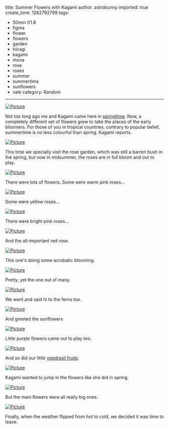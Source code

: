 title: Summer Flowers with Kagami
author: astrobunny
imported: true
create_time: 1262792799
tags:
- 50mm f/1.8
- figma
- flower
- flowers
- garden
- hiiragi
- kagami
- mona
- rose
- roses
- summer
- summertime
- sunflowers
- vale
category: Random
---
 [![](wp-uploads/2010/01/wpid-sml_DSC_0211-500x332.jpg "Picture")](/images/wp-uploads/2010/01/wpid-sml_DSC_0211.jpg)  
  
Not too long ago me and Kagami came here in [springtime](http://www.astrobunny.net/2009/09/27/flower-garden-with-kagami/). Now, a completely different set of flowers grew to take the places of the early bloomers. For those of you in tropical countries, contrary to popular belief, summertime is no less colourful than spring. Kagami reports.  
<!--more-->  
 [![](wp-uploads/2010/01/wpid-sml_DSC_0152-500x332.jpg "Picture")](/images/wp-uploads/2010/01/wpid-sml_DSC_0152.jpg)  
  
This time we specially visit the rose garden, which was still a barren bush in the spring, but now in midsummer, the roses are in full bloom and out to play.  
  
 [![](wp-uploads/2010/01/wpid-sml_DSC_0162-500x332.jpg "Picture")](/images/wp-uploads/2010/01/wpid-sml_DSC_0162.jpg)  
  
There were lots of flowers. Some were warm pink roses...  
  
 [![](wp-uploads/2010/01/wpid-sml_DSC_0167-500x332.jpg "Picture")](/images/wp-uploads/2010/01/wpid-sml_DSC_0167.jpg)  
  
Some were yellow roses...  
  
 [![](wp-uploads/2010/01/wpid-sml_DSC_0172-500x332.jpg "Picture")](/images/wp-uploads/2010/01/wpid-sml_DSC_0172.jpg)  
  
There were bright pink roses...  
  
 [![](wp-uploads/2010/01/wpid-sml_DSC_0204-500x332.jpg "Picture")](/images/wp-uploads/2010/01/wpid-sml_DSC_0204.jpg)  
  
And the all-important red rose.  
  
 [![](wp-uploads/2010/01/wpid-sml_DSC_0221-500x332.jpg "Picture")](/images/wp-uploads/2010/01/wpid-sml_DSC_0221.jpg)  
  
This one's doing some acrobatic blooming.  
  
 [![](wp-uploads/2010/01/wpid-sml_DSC_0228-500x332.jpg "Picture")](/images/wp-uploads/2010/01/wpid-sml_DSC_0228.jpg)  
  
Pretty, yet the one out of many.  
  
 [![](wp-uploads/2010/01/wpid-sml_DSC_0236-500x332.jpg "Picture")](/images/wp-uploads/2010/01/wpid-sml_DSC_0236.jpg)  
  
We went and said hi to the ferns too.  
  
 [![](wp-uploads/2010/01/wpid-sml_DSC_0245-500x332.jpg "Picture")](/images/wp-uploads/2010/01/wpid-sml_DSC_0245.jpg)  
  
And greeted the sunflowers  
  
 [![](wp-uploads/2010/01/wpid-sml_DSC_0252-500x332.jpg "Picture")](/images/wp-uploads/2010/01/wpid-sml_DSC_0252.jpg)  
  
Little purple flowers came out to play too.  
  
 [![](wp-uploads/2010/01/wpid-sml_DSC_0255-500x332.jpg "Picture")](/images/wp-uploads/2010/01/wpid-sml_DSC_0255.jpg)  
  
And so did our little [yggdrasil fruits](http://en.kafra.ru/items/potions/detail/607.html).  
  
 [![](wp-uploads/2010/01/wpid-sml_DSC_0265-500x332.jpg "Picture")](/images/wp-uploads/2010/01/wpid-sml_DSC_0265.jpg)  
  
Kagami wanted to jump in the flowers like she did in spring.  
  
 [![](wp-uploads/2010/01/wpid-sml_DSC_0276-500x332.jpg "Picture")](/images/wp-uploads/2010/01/wpid-sml_DSC_0276.jpg)  
  
But the main flowers were all really big ones.  
  
 [![](wp-uploads/2010/01/wpid-sml_DSC_0282-500x332.jpg "Picture")](/images/wp-uploads/2010/01/wpid-sml_DSC_0282.jpg)  
  
Finally, when the weather flipped from hot to cold, we decided it was time to leave.